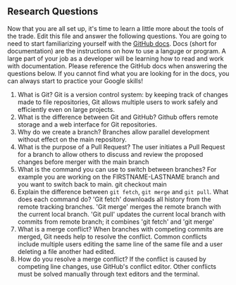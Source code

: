 ## Research Questions 

Now that you are all set up, it's time to learn a little more about the tools of the trade. Edit this file and answer the following questions. You are going to need to start familiarizing yourself with the [GitHub docs](https://docs.github.com/en). Docs (short for documentation) are the instructions on how to use a languge or program. A large part of your job as a developer will be learning how to read and work with documentation. Please reference the GitHub docs when answering the questions below. If you cannot find what you are looking for in the docs, you can always start to practice your Google skills!

1. What is Git?
	Git is a version control system: by keeping track of changes made to file repositories, Git allows multiple users to work safely and efficiently even on large projects.
2. What is the difference between Git and GitHub?
	Github offers remote storage and a web interface for Git repositories.
3. Why do we create a branch?
	Branches allow parallel development without effect on the main repository. 
4. What is the purpose of a Pull Request?
	The user initiates a Pull Request for a branch to allow others to discuss and review the proposed changes before merger with the main branch
5. What is the command you can use to switch between branches? For example you are working on the FIRSTNAME-LASTNAME branch and you want to switch back to main.
	git checkout main
6. Explain the difference between `git fetch`, `git merge` and `git pull`. What does each command do?
	'Git fetch' downloads all history from the remote tracking branches. 'Git merge' merges the remote branch with the current local branch. 'Git pull' updates the current local branch with commits from remote branch; it combines 'git fetch' and 'git merge'
7. What is a merge conflict?
	When branches with competing commits are merged, Git needs help to resolve the conflict. Common conflicts include multiple users editing the same line of the same file and a user deleting a file another had edited.
8. How do you resolve a merge conflict?
	If the conflict is caused by competing line changes, use GitHub's conflict editor. Other conflicts must be solved manually through text editors and the terminal.